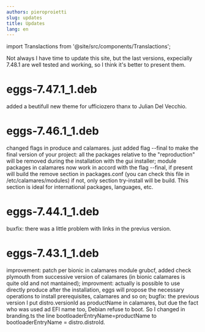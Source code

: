 ```yaml
---
authors: pieroproietti
slug: updates
title: Updates
lang: en
---
```

import Translactions from '@site/src/components/Translactions';

<Translactions />

Not always I have time to update this site, but the last versions, expecially 7.48.1 are well tested and working, so I think it's better to present them. 

# eggs-7.47.1_1.deb
added a beutifull new theme for ufficiozero thanx to Julian Del Vecchio.

# eggs-7.46.1_1.deb
changed flags in produce and calamares. just added flag --final to make the final version of your project: all the packages relative to the "reproduction" will be removed during the installation with the gui installer;
module packages in calamares now work in accord with the flag --final, if present will build the remove section in packages.conf (you can check this file in /etc/calamares/modules) if not, only section try-install will be build. This section is ideal for international packages, languages, etc.

# eggs-7.44.1_1.deb
buxfix: there was a little problem with links in the previus version.

# eggs-7.43.1_1.deb
improvement: patch per bionic in calamares module grubcf, added check plymouth from successive version of calamares (in bionic calamares is quite old and not mantained);
improvment: actually is possible to use directly produce after the installation, eggs will propose the necessary operations to install prerequisites, calamares and so on;
bugfix: the previous version I put distro.versionId as productName in calamares, but due the fact who was used ad EFI name too, Debian refuse to boot. So I changed in branding.ts the line bootloaderEntryName=productName to bootloaderEntryName = distro.distroId.
